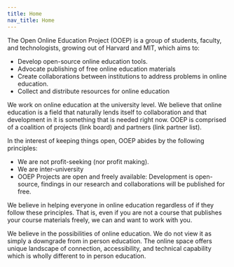 ```yaml
---
title: Home
nav_title: Home
---
```

The Open Online Education Project (OOEP) is a group of students, faculty, and technologists, growing out of Harvard and MIT, which aims to:

* Develop open-source online education tools.
* Advocate publishing of free online education materials
* Create collaborations between institutions to address problems in online education. 
* Collect and distribute resources for online education

We work on online education at the university level. We believe that online education is a field that naturally lends itself to collaboration and that development in it is something that is needed right now. OOEP is comprised of a coalition of projects (link board) and partners (link partner list). 

In the interest of keeping things open, OOEP abides by the following principles:

* We are not profit-seeking (nor profit making).
* We are inter-university
* OOEP Projects are open and freely available: Development is open-source, findings in our research and collaborations will be published for free.

We believe in helping everyone in online education regardless of if they follow these principles. That is, even if you are not a course that publishes your course materials freely, we can and want to work with you.

We believe in the possibilities of online education. We do not view it as simply a downgrade from in person education. The online space offers unique landscape of connection, accessibility, and technical capability which is wholly different to in person education.

